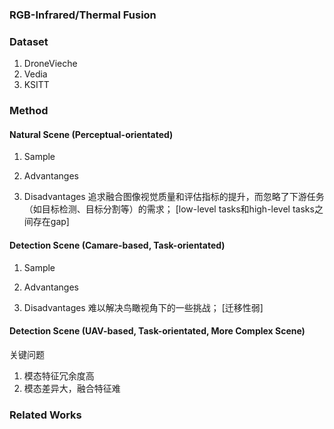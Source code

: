 ### RGB-Infrared/Thermal Fusion

### Dataset
1. DroneVieche 
2. Vedia
3. KSITT

### Method
#### Natural Scene (Perceptual-orientated)
1. Sample
2. Advantanges

3. Disadvantages
   追求融合图像视觉质量和评估指标的提升，而忽略了下游任务（如目标检测、目标分割等）的需求；  [low-level tasks和high-level tasks之间存在gap]
   
#### Detection Scene (Camare-based, Task-orientated)
1. Sample
2. Advantanges

3. Disadvantages
   难以解决鸟瞰视角下的一些挑战；   [迁移性弱]
#### Detection Scene (UAV-based, Task-orientated, More Complex Scene)

   关键问题
   1. 模态特征冗余度高
   2. 模态差异大，融合特征难


### Related Works


